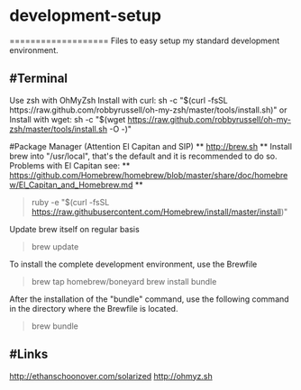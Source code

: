 # development-setup
===================
Files to easy setup my standard development environment.

#Terminal
---------
Use zsh with OhMyZsh
Install with curl:
sh -c "$(curl -fsSL https://raw.github.com/robbyrussell/oh-my-zsh/master/tools/install.sh)"
or
Install with wget:
sh -c "$(wget https://raw.github.com/robbyrussell/oh-my-zsh/master/tools/install.sh -O -)"

#Package Manager (Attention El Capitan and SIP)
** http://brew.sh **
Install brew into "/usr/local", that's the default and it is recommended to do so.
Problems with El Capitan see: ** https://github.com/Homebrew/homebrew/blob/master/share/doc/homebrew/El_Capitan_and_Homebrew.md **

> ruby -e "$(curl -fsSL https://raw.githubusercontent.com/Homebrew/install/master/install)"

Update brew itself on regular basis
> brew update

To install the complete development environment, use the Brewfile 
> brew tap homebrew/boneyard
> brew install bundle

After the installation of the "bundle" command, use the following command in the directory where the Brewfile is located.
> brew bundle 

#Links
------
http://ethanschoonover.com/solarized
http://ohmyz.sh



